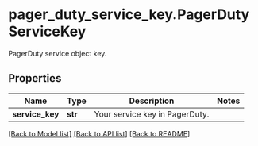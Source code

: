 # pager_duty_service_key.PagerDutyServiceKey

PagerDuty service object key.
## Properties
Name | Type | Description | Notes
------------ | ------------- | ------------- | -------------
**service_key** | **str** | Your service key in PagerDuty. | 

[[Back to Model list]](../README.md#documentation-for-models) [[Back to API list]](../README.md#documentation-for-api-endpoints) [[Back to README]](../README.md)



